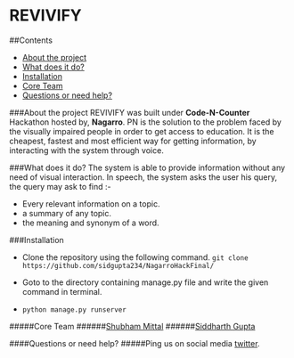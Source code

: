 **REVIVIFY**
============

##Contents
* [About the project](#about-the-project)  
* [What does it do?](#what-does-it-do?)
* [Installation](#installation)
* [Core Team](#core-team)
* [Questions or need help?](#questions-or-need-help?)

###About the project
REVIVIFY was built under **Code-N-Counter** Hackathon hosted by, **Nagarro**. PN is the solution to the problem faced by the visually impaired people in order to get access to education.
It is the cheapest, fastest and most efficient way for getting information, by interacting with the system through voice.

###What does it do?
The system is able to provide information without any need of visual interaction. In speech, the system asks the user his query, the query may ask to find :-

* Every relevant information on a topic.
* a summary of any topic.
* the meaning and synonym of a word.

###Installation
* Clone the repository using the following command.
  `git clone https://github.com/sidgupta234/NagarroHackFinal/`

* Goto to the directory containing manage.py file and write the given command in terminal.
* `python manage.py runserver` 

#####Core Team
######[Shubham Mittal](https://github.com/shubhm96)
######[Siddharth Gupta](https://github.com/sidgupta234)

####Questions or need help?
#####Ping us on social media [twitter](https://twitter.com/SidGupta234).
